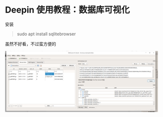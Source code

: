 # Deepin 使用教程：数据库可视化

安装
> sudo apt install sqlitebrowser


虽然不好看，不过蛮方便的


![](https://raw.githubusercontent.com/BeyondXinXin/BeyondXinXIn/main/%E6%93%8D%E4%BD%9C%E7%B3%BB%E7%BB%9F/deepin/%E6%95%B0%E6%8D%AE%E5%BA%93%E5%8F%AF%E8%A7%86%E5%8C%96.md/20474110221105.png)